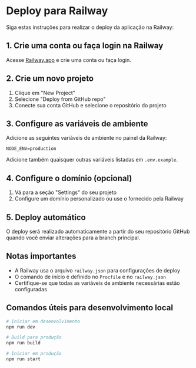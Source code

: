 # Deploy para Railway

Siga estas instruções para realizar o deploy da aplicação na Railway:

## 1. Crie uma conta ou faça login na Railway

Acesse [Railway.app](https://railway.app/) e crie uma conta ou faça login.

## 2. Crie um novo projeto

1. Clique em "New Project"
2. Selecione "Deploy from GitHub repo"
3. Conecte sua conta GitHub e selecione o repositório do projeto

## 3. Configure as variáveis de ambiente

Adicione as seguintes variáveis de ambiente no painel da Railway:

```
NODE_ENV=production
```

Adicione também quaisquer outras variáveis listadas em `.env.example`.

## 4. Configure o domínio (opcional)

1. Vá para a seção "Settings" do seu projeto
2. Configure um domínio personalizado ou use o fornecido pela Railway

## 5. Deploy automático

O deploy será realizado automaticamente a partir do seu repositório GitHub quando você enviar alterações para a branch principal.

## Notas importantes

- A Railway usa o arquivo `railway.json` para configurações de deploy
- O comando de início é definido no `Procfile` e no `railway.json`
- Certifique-se que todas as variáveis de ambiente necessárias estão configuradas

## Comandos úteis para desenvolvimento local

```bash
# Iniciar em desenvolvimento
npm run dev

# Build para produção
npm run build

# Iniciar em produção
npm run start
```